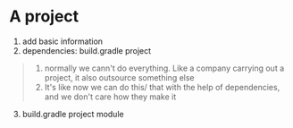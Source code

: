 # A project
1. add basic information
2. dependencies: build.gradle project
> 1. normally we cann't do everything. Like a company carrying out a project, it also outsource something else
> 2. It's like now we can do this/ that with the help of dependencies, and we don't care how they make it
3. build.gradle project module
